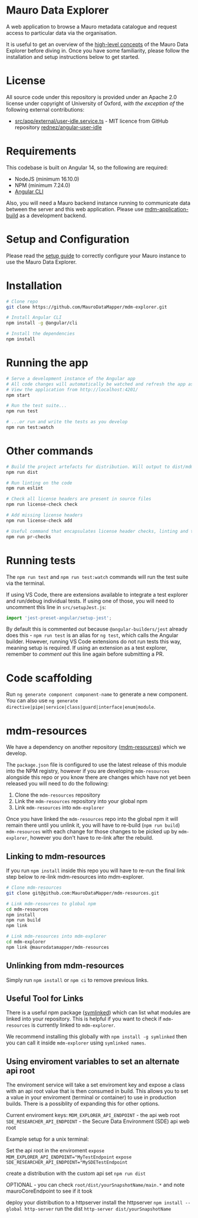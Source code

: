 # Mauro Data Explorer

A web application to browse a Mauro metadata catalogue and request access to particular
data via the organisation.

It is useful to get an overview of the [high-level concepts](docs/CONCEPTS.md) of the
Mauro Data Explorer before diving in. Once you have some familiarity, please follow the
installation and setup instructions below to get started.

# License

All source code under this repository is provided under an Apache 2.0 license under
copyright of University of Oxford, _with the exception of_ the following external
contributions:

- [src/app/external/user-idle.service.ts](src/app/external/user-idle.service.ts) - MIT
  licence from GitHub repository
  [rednez/angular-user-idle](https://github.com/rednez/angular-user-idle)

# Requirements

This codebase is built on Angular 14, so the following are required:

- NodeJS (minimum 16.10.0)
- NPM (minimum 7.24.0)
- [Angular CLI](https://github.com/angular/angular-cli)

Also, you will need a Mauro backend instance running to communicate data between the
server and this web application. Please use
[mdm-application-build](https://github.com/MauroDataMapper/mdm-application-build) as a
development backend.

# Setup and Configuration

Please read the [setup guide](docs/SETUP.md) to correctly configure your Mauro instance to
use the Mauro Data Explorer.

# Installation

```bash
# Clone repo
git clone https://github.com/MauroDataMapper/mdm-explorer.git

# Install Angular CLI
npm install -g @angular/cli

# Install the dependencies
npm install
```

# Running the app

```bash
# Serve a development instance of the Angular app
# All code changes will automatically be watched and refresh the app as you go
# View the application from http://localhost:4201/
npm start

# Run the test suite...
npm run test

# ...or run and write the tests as you develop
npm run test:watch
```

# Other commands

```bash
# Build the project artefacts for distribution. Will output to dist/mdm-explorer
npm run dist

# Run linting on the code
npm run eslint

# Check all license headers are present in source files
npm run license-check check

# Add missing license headers
npm run license-check add

# Useful command that encapsulates license header checks, linting and testing in one go. Helpful when preparing for submitting pull requests
npm run pr-checks
```

# Running tests

The `npm run test` and `npm run test:watch` commands will run the test suite via the terminal.

If using VS Code, there are extensions available to integrate a test explorer and run/debug individual tests. If using one of those, you will need to uncomment this line in `src/setupJest.js`:

```js
import 'jest-preset-angular/setup-jest';
```

By default this is commented _out_ because `@angular-builders/jest` already does this - `npm run test` is an alias for `ng test`, which calls the Angular builder. However, running VS Code extensions do not run tests this way, meaning setup is required. If using an extension as a test explorer, remember to _comment out_ this line again before submitting a PR.

# Code scaffolding

Run `ng generate component component-name` to generate a new component. You can also use
`ng generate directive|pipe|service|class|guard|interface|enum|module`.

# mdm-resources

We have a dependency on another repository
([mdm-resources](https://github.com/MauroDataMapper/mdm-resources)) which we develop.

The `package.json` file is configured to use the latest release of this module into the
NPM registry, however if you are developing `mdm-resources` alongside this repo or you
know there are changes which have not yet been released you will need to do the following:

1. Clone the `mdm-resources` repository
2. Link the `mdm-resources` repository into your global npm
3. Link `mdm-resources` into `mdm-explorer`

Once you have linked the `mdm-resources` repo into the global npm it will remain there
until you unlink it, you will have to re-build (`npm run build`) `mdm-resources` with each
change for those changes to be picked up by `mdm-explorer`, however you don't have
to re-link after the rebuild.

## Linking to mdm-resources

If you run `npm install` inside this repo you will have to re-run the final link step
below to re-link mdm-resources into mdm-explorer.

```bash
# Clone mdm-resources
git clone git@github.com:MauroDataMapper/mdm-resources.git

# Link mdm-resources to global npm
cd mdm-resources
npm install
npm run build
npm link

# Link mdm-resources into mdm-explorer
cd mdm-explorer
npm link @maurodatamapper/mdm-resources
```

## Unlinking from mdm-resources

Simply run `npm install` or `npm ci` to remove previous links.

## Useful Tool for Links

There is a useful npm package ([symlinked](https://www.npmjs.com/package/symlinked)) which
can list what modules are linked into your repository. This is helpful if you want to
check if `mdm-resources` is currently linked to `mdm-explorer`.

We recommend installing this globally with `npm install -g symlinked` then you can call it
inside `mdm-explorer` using `symlinked names`.

## Using enviroment variables to set an alternate api root
The enviroment service will take a set enviroment key and expose a class with an api root value that is then consumed in build. This allows you to set a value in your enviroment (terminal or container) to use in production builds. There is a possiblity of expanding this for other options.

Current enviroment keys:
`MDM_EXPLORER_API_ENDPOINT` - the api web root
`SDE_RESEARCHER_API_ENDPOINT` - the Secure Data Environment (SDE) api web root

Example setup for a unix terminal:

Set the api root in the enviroment
`expose MDM_EXPLORER_API_ENDPOINT="MyTestEndpoint`
`expose SDE_RESEARCHER_API_ENDPOINT="MySDETestEndpoint`

create a distribution with the custom api set 
`npm run dist`

OPTIONAL - you can check `root/dist/yourSnapshotName/main.*` and note mauroCoreEndpoint to see if it took

deploy your distribution to a httpserver
install the httpserver `npm install --global http-server`
run the dist  `http-server dist/yourSnapshotName`



